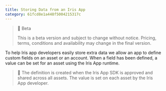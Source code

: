 ```yaml
---
title: Storing Data from an Iris App
category: 61fcd8e1a448f5004215317c
---
```


> 🚧 Beta
> 
> This is a beta version and subject to change without notice. Pricing, terms, conditions and availability may change in the final version.

To help Iris app developers easily store extra data we allow an app to define custom fields on an asset or an account. When a field has been defined, a value can be set for an asset using the Iris App runtime.

> 📌 The definition is created when the Iris App SDK is approved and shared across all assets. The value is set on each asset by the Iris App developer.
